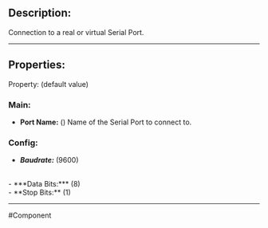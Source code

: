 ## Description:

Connection to a real or virtual Serial Port.

---

## Properties:

Property: (default value)

### Main:
- **Port Name:** ()
   Name of the Serial Port to connect to.

### Config:
- ***Baudrate:*** (9600)
<br>
- ***Data Bits:*** (8)
<br>
- **Stop Bits:** (1)

---

#Component 